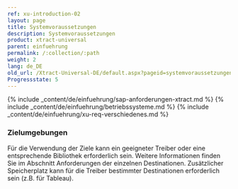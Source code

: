 ```yaml
---
ref: xu-introduction-02
layout: page
title: Systemvoraussetzungen
description: Systemvoraussetzungen
product: xtract-universal
parent: einfuehrung
permalink: /:collection/:path
weight: 2
lang: de_DE
old_url: /Xtract-Universal-DE/default.aspx?pageid=systemvoraussetzungen
Progressstate: 5
---
```


{% include _content/de/einfuehrung/sap-anforderungen-xtract.md %} 
{% include _content/de/einfuehrung/betriebssysteme.md %} 
{% include _content/de/einfuehrung/xu-req-verschiedenes.md %}

### Zielumgebungen
Für die Verwendung der Ziele kann ein geeigneter Treiber oder eine entsprechende Bibliothek erforderlich sein. Weitere Informationen finden Sie im Abschnitt Anforderungen der einzelnen Destinationen.
Zusätzlicher Speicherplatz kann für die Treiber bestimmter Destinationen erforderlich sein (z.B. für Tableau).

